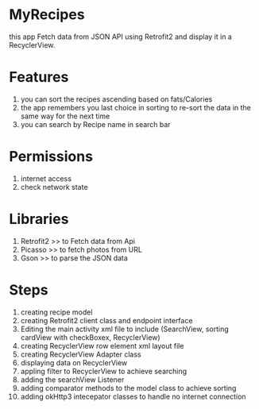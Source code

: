 # MyRecipes
this app Fetch data from JSON API using Retrofit2 and display it in a RecyclerView.

# Features

1) you can sort the recipes ascending based on fats/Calories
2) the app remembers you last choice in sorting to re-sort the data in the same way for the next time
3) you can search by Recipe name in search bar
# Permissions

1) internet access
2) check network state

# Libraries
1) Retrofit2 >> to Fetch data from Api
2) Picasso >> to fetch photos from URL
3) Gson >> to parse the JSON data

# Steps
1) creating recipe model
2) creating Retrofit2 client class and endpoint interface
3) Editing the main activity xml file to include (SearchView, sorting cardView with checkBoxex, RecyclerView)
4) creating RecyclerView row element xml layout file
5) creating RecyclerView Adapter class
6) displaying data on RecyclerView
7) appling filter to RecyclerView to achieve searching
8) adding the searchView Listener
9) adding comparator methods to the model class to achieve sorting
10) adding okHttp3 intecepator classes to handle no internet connection
